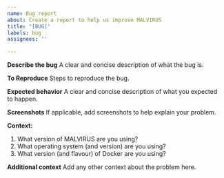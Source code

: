 ```yaml
---
name: Bug report
about: Create a report to help us improve MALVIRUS
title: "[BUG]"
labels: bug
assignees: ''

---
```


**Describe the bug**
A clear and concise description of what the bug is.

**To Reproduce**
Steps to reproduce the bug.

**Expected behavior**
A clear and concise description of what you expected to happen.

**Screenshots**
If applicable, add screenshots to help explain your problem.

**Context:**
1. What version of MALVIRUS are you using?
2. What operating system (and version) are you using?
3. What version (and flavour) of Docker are you using?

**Additional context**
Add any other context about the problem here.
